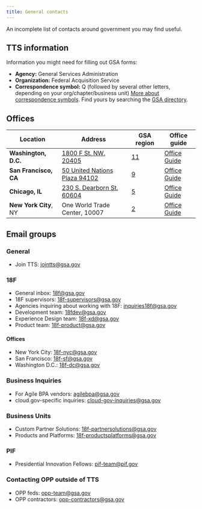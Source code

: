 ```yaml
---
title: General contacts
---
```


An incomplete list of contacts around government you may find useful.

## TTS information

Information you might need for filling out GSA forms:

- **Agency:** General Services Administration
- **Organization:** Federal Acquisition Service
- **Correspondence symbol:** Q (followed by several other letters, depending on your org/chapter/business unit) [More about correspondence symbols](https://insite.gsa.gov/topics/about-us/correspondence-symbols). Find yours by searching the [GSA directory](https://www.gsa.gov/staff-directory).

## Offices

| Location              | Address                                                                    | GSA region                                                                            | Office guide                                   |
| --------------------- | -------------------------------------------------------------------------- | ------------------------------------------------------------------------------------- | ---------------------------------------------- |
| **Washington, D.C.**  | [1800 F St. NW. 20405](https://www.gsa.gov/portal/content/135679)          | [11](https://www.gsa.gov/about-us/regions/welcome-to-the-national-capital-region-11)  | [Office Guide]({{site.baseurl}}/washington-dc) |
| **San Francisco, CA** | [50 United Nations Plaza 94102](https://www.gsa.gov/portal/content/196483) | [9](https://www.gsa.gov/about-us/regions/welcome-to-the-pacific-rim-region-9)         | [Office Guide]({{site.baseurl}}/san-francisco) |
| **Chicago, IL**       | [230 S. Dearborn St. 60604](https://www.gsa.gov/portal/content/101886)     | [5](https://www.gsa.gov/about-us/regions/welcome-to-the-great-lakes-region-5)         | [Office Guide]({{site.baseurl}}/chicago)       |
| **New York City**, NY | One World Trade Center, 10007                                              | [2](https://www.gsa.gov/about-us/regions/welcome-to-the-northeast-caribbean-region-2) | [Office Guide]({{site.baseurl}}/new-york-city) |

## Email groups

### General

- Join TTS: [jointts@gsa.gov](mailto:jointts@gsa.gov)

### 18F

- General inbox: [18f@gsa.gov](mailto:18f@gsa.gov)
- 18F supervisors: [18f-supervisors@gsa.gov](mailto:18f-supervisors@gsa.gov)
- Agencies inquiring about working with 18F: [inquiries18f@gsa.gov](mailto:inquiries18f@gsa.gov)
- Development team: [18fdev@gsa.gov](mailto:18fdev@gsa.gov)
- Experience Design team: [18f-xd@gsa.gov](mailto:18f-xd@gsa.gov)
- Product team: [18f-product@gsa.gov](mailto:18f-product@gsa.gov)

#### Offices

- New York City: [18f-nyc@gsa.gov](mailto:18f-nyc@gsa.gov)
- San Francisco: [18f-sf@gsa.gov](mailto:18f-sf@gsa.gov)
- Washington D.C.: [18f-dc@gsa.gov](mailto:18f-dc@gsa.gov)

### Business Inquiries

- For Agile BPA vendors: [agilebpa@gsa.gov](mailto:agilebpa@gsa.gov)
- cloud.gov-specific inquiries: [cloud-gov-inquiries@gsa.gov](mailto:cloud-gov-inquiries@gsa.gov)

### Business Units

- Custom Partner Solutions: [18f-partnersolutions@gsa.gov](mailto:18f-partnersolutions@gsa.gov)
- Products and Platforms: [18f-productsplatforms@gsa.gov](mailto:18f-productsplatforms@gsa.gov)

### PIF

- Presidential Innovation Fellows: [pif-team@pif.gov](mailto:pif-team@pif.gov)

### Contacting OPP outside of TTS

- OPP feds: [opp-team@gsa.gov](mailto:opp-team@gsa.gov)
- OPP contractors: [opp-contractors@gsa.gov](mailto:opp-contractors@gsa.gov)
